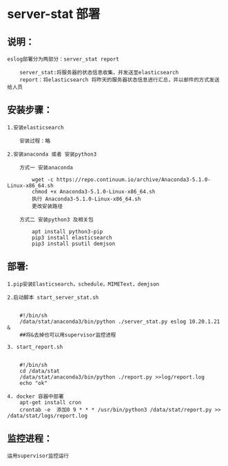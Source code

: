 
server-stat 部署
=======

说明：
----
    
    eslog部署分为两部分：server_stat report
        
        server_stat:将服务器的状态信息收集，并发送至elasticsearch
        report：将elasticsearch 将昨天的服务器状态信息进行汇总，并以邮件的方式发送给人员

安装步骤：
--------

    1.安装elasticsearch
    
        安装过程：略
    
    2.安装anaconda 或者 安装python3
    
        方式一 安装anaconda
        
            wget -c https://repo.continuum.io/archive/Anaconda3-5.1.0-Linux-x86_64.sh
            chmod +x Anaconda3-5.1.0-Linux-x86_64.sh
            执行 Anaconda3-5.1.0-Linux-x86_64.sh
            更改安装路径
        
        方式二 安装python3 及相关包
        
            apt install python3-pip
            pip3 install elasticsearch
            pip3 install psutil demjson


部署:
-----
    
  
    1.pip安装Elasticsearch，schedule，MIMEText，demjson
    
    2.启动脚本 start_server_stat.sh
    
       
        #!/bin/sh
        /data/stat/anaconda3/bin/python ./server_stat.py eslog 10.20.1.21  &
        ##将&去掉也可以用supervisor监控进程

    3. start_report.sh
    
        
        #!/bin/sh
        cd /data/stat
        /data/stat/anaconda3/bin/python ./report.py >>log/report.log
        echo "ok"
        
    4. docker 容器中部署
        apt-get install cron
        crontab -e  添加0 9 * * * /usr/bin/python3 /data/stat/report.py >> /data/stat/logs/report.log
        

监控进程：
--------
    运用supervisor监控运行
